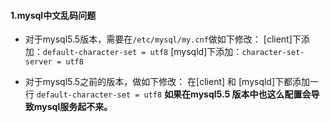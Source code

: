 #### 1.mysql中文乱码问题
* 对于mysql5.5版本，需要在`/etc/mysql/my.cnf`做如下修改：
[client]下添加：`default-character-set = utf8`
[mysqld]下添加：`character-set-server = utf8`  
   
* 对于mysql5.5之前的版本，做如下修改：
在[client] 和 [mysqld]下都添加一行
`default-character-set = utf8`
**如果在mysql5.5 版本中也这么配置会导致mysql服务起不来。**